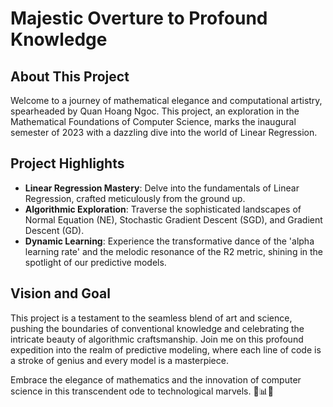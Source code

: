 # Majestic Overture to Profound Knowledge

## About This Project

Welcome to a journey of mathematical elegance and computational artistry, spearheaded by Quan Hoang Ngoc. This project, an exploration in the Mathematical Foundations of Computer Science, marks the inaugural semester of 2023 with a dazzling dive into the world of Linear Regression.

## Project Highlights

- **Linear Regression Mastery**: Delve into the fundamentals of Linear Regression, crafted meticulously from the ground up.
- **Algorithmic Exploration**: Traverse the sophisticated landscapes of Normal Equation (NE), Stochastic Gradient Descent (SGD), and Gradient Descent (GD).
- **Dynamic Learning**: Experience the transformative dance of the 'alpha learning rate' and the melodic resonance of the R2 metric, shining in the spotlight of our predictive models.

## Vision and Goal

This project is a testament to the seamless blend of art and science, pushing the boundaries of conventional knowledge and celebrating the intricate beauty of algorithmic craftsmanship. Join me on this profound expedition into the realm of predictive modeling, where each line of code is a stroke of genius and every model is a masterpiece.

Embrace the elegance of mathematics and the innovation of computer science in this transcendent ode to technological marvels. 🌟📊💡
